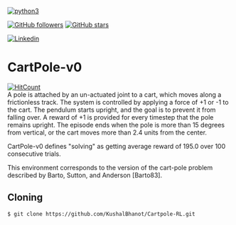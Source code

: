 [![python3](https://img.shields.io/badge/python3-v3.6-green?style=for-the-badge&logo=python)](https://www.python.org)

[![GitHub followers](https://img.shields.io/github/followers/KushalBhanot?label=Follow&style=social)](https://github.com/KushalBhanot?tab=followers) [![GitHub stars](https://img.shields.io/github/stars/KushalBhanot/Cartpole-RL.svg?style=social&label=Star&maxAge=2592000)](https://GitHub.com/KushalBhanot/Cartpole-RL)

[![Linkedin](https://img.shields.io/badge/Linkedin-Kushal%20Bhanot-blue?style=for-the-badge&logo=linkedin)](https://www.linkedin.com/in/kushal-bhanot-5495aa88/)

# CartPole-v0
[![HitCount](http://hits.dwyl.com/KushalBhanot/Cartpole-RL.svg)](http://hits.dwyl.com/KushalBhanot/Cartpole-RL)<br>
A pole is attached by an un-actuated joint to a cart, which moves along a frictionless track. The system is controlled by applying a force of +1 or -1 to the cart. The pendulum starts upright, and the goal is to prevent it from falling over. A reward of +1 is provided for every timestep that the pole remains upright. The episode ends when the pole is more than 15 degrees from vertical, or the cart moves more than 2.4 units from the center.

CartPole-v0 defines "solving" as getting average reward of 195.0 over 100 consecutive trials.

This environment corresponds to the version of the cart-pole problem described by Barto, Sutton, and Anderson [Barto83].

## Cloning
```bash
$ git clone https://github.com/KushalBhanot/Cartpole-RL.git
```
